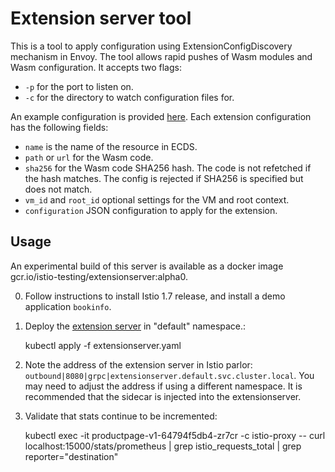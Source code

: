 # Extension server tool

This is a tool to apply configuration using ExtensionConfigDiscovery mechanism in Envoy.
The tool allows rapid pushes of Wasm modules and Wasm configuration. It accepts two flags:

- `-p` for the port to listen on.
- `-c` for the directory to watch configuration files for.

An example configuration is provided [here](/tools/extensionserver/testdata/stats.yaml).
Each extension configuration has the following fields:

- `name` is the name of the resource in ECDS.
- `path` or `url` for the Wasm code.
- `sha256` for the Wasm code SHA256 hash. The code is not refetched if the hash
  matches. The config is rejected if SHA256 is specified but does not match.
- `vm_id` and `root_id` optional settings for the VM and root context.
- `configuration` JSON configuration to apply for the extension.

## Usage

An experimental build of this server is available as a docker image gcr.io/istio-testing/extensionserver:alpha0.

0. Follow instructions to install Istio 1.7 release, and install a demo application `bookinfo`.

0. Deploy the [extension server](extensionserver.yaml) in "default" namespace.:
  
    kubectl apply -f extensionserver.yaml

0. Note the address of the extension server in Istio parlor: `outbound|8080|grpc|extensionserver.default.svc.cluster.local`. You may need to adjust the address if using a different namespace. It is recommended that the sidecar is injected into the extensionserver.

0. Validate that stats continue to be incremented:

    kubectl exec -it productpage-v1-64794f5db4-zr7cr -c istio-proxy -- curl localhost:15000/stats/prometheus | grep istio_requests_total | grep reporter=\"destination\"

